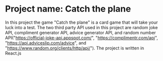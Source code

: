 # Project name: Catch the plane

In this project the game "Catch the plane" is a card game that will take your luck into a test.
The two third party API used in this project are random joke API, compliment generator API, advice generator API, and random number API("https://official-joke-api.appspot.com/", "https://complimentr.com/api", "https://api.adviceslip.com/advice", and "https://www.random.org/clients/http/api/").
The project is written in React.js